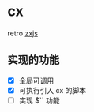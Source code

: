 # cx
retro [zxjs](https://github.com/google/zx)

## 实现的功能
- [x] 全局可调用
- [x] 可执行引入 cx 的脚本
- [ ] 实现 $`` 功能
